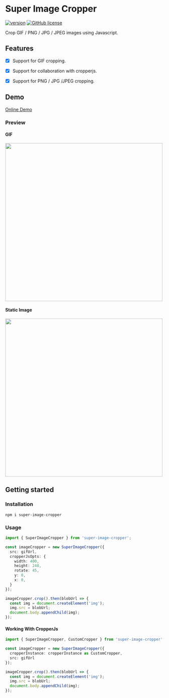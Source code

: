 # Super Image Cropper

[![version](https://img.shields.io/badge/version-1.0.1-yellow.svg)](https://semver.org)
[![GitHub license](https://img.shields.io/github/license/STDSuperman/super-image-cropper)](https://github.com/STDSuperman/super-image-cropper/blob/master/LICENSE)

Crop GIF / PNG / JPG / JPEG images using Javascript.

## Features

- [x] Support for GIF cropping.
- [x] Support for collaboration with cropperjs.
- [x] Support for PNG / JPG /JPEG cropping.


## Demo

[Online Demo](https://gif-cropper-stdsuperman.vercel.app/)

### Preview

#### GIF
<img src="https://s4.ax1x.com/2022/02/23/bPaYwt.png" width="500">

#### Static Image

<img src="https://s4.ax1x.com/2022/02/23/bPUoIf.png" width="500">
<!-- [![Static Image](https://s4.ax1x.com/2022/02/23/bPUoIf.png)](https://imgtu.com/i/bPUoIf) -->

## Getting started

### Installation

```shell
npm i super-image-cropper
```


### Usage

```ts
import { SuperImageCropper } from 'super-image-cropper';

const imageCropper = new SuperImageCropper({
  src: gifUrl,
  cropperJsOpts: {
    width: 400,
    height: 240,
    rotate: 45,
    y: 0,
    x: 0,
  }
});

imageCropper.crop().then(blobUrl => {
  const img = document.createElement('img');
  img.src = blobUrl;
  document.body.appendChild(img);
});
```

#### Working With CropperJs

```ts
import { SuperImageCropper, CustomCropper } from 'super-image-cropper';

const imageCropper = new SuperImageCropper({
  cropperInstance: cropperInstance as CustomCropper,
  src: gifUrl
});

imageCropper.crop().then(blobUrl => {
  const img = document.createElement('img');
  img.src = blobUrl;
  document.body.appendChild(img);
});
```
